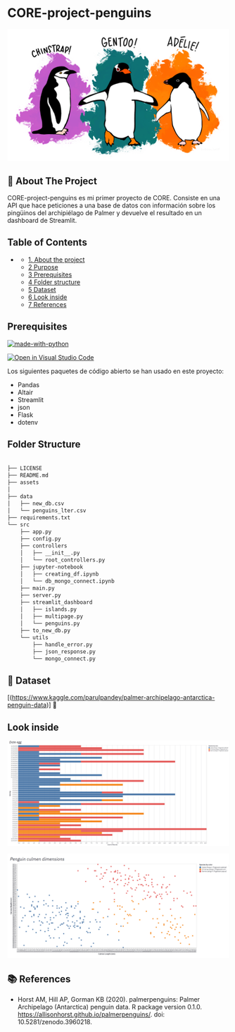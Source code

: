 # CORE-project-penguins

![Imagen dibujo de especies de pingüinos Palmer](assets/lter_penguins.png)

## 🐧 About The Project 

CORE-project-penguins es mi primer proyecto de CORE. Consiste en una API que hace peticiones a una base de datos con información sobre los pingüinos del archipiélago de Palmer y devuelve el resultado en un dashboard de Streamlit. 

## Table of Contents 

- * [1. About the project](#1)
  * [2 Purpose](#11)
  * [3 Prerequisites](#12)
  * [4 Folder structure](#13)
  * [5 Dataset](#14-references)
  * [6 Look inside](#15)
  * [7 References](#16)



## Prerequisites 

[![made-with-python](https://img.shields.io/badge/Made%20with-Python-1f425f.svg)](https://www.python.org/)

[![Open in Visual Studio Code](https://open.vscode.dev/badges/open-in-vscode.svg)](https://open.vscode.dev/Naereen/badges)


Los siguientes paquetes de código abierto se han usado en este proyecto:

* Pandas
* Altair 
* Streamlit 
* json 
* Flask 
* dotenv

## Folder Structure 

``` 

├── LICENSE
├── README.md
├── assets
│  
├── data
│   ├── new_db.csv
│   └── penguins_lter.csv
├── requirements.txt
└── src
    ├── app.py
    ├── config.py
    ├── controllers
    │   ├── __init__.py
    │   └── root_controllers.py
    ├── jupyter-notebook
    │   ├── creating_df.ipynb
    │   └── db_mongo_connect.ipynb
    ├── main.py
    ├── server.py
    ├── streamlit_dashboard
    │   ├── islands.py
    │   ├── multipage.py
    │   └── penguins.py
    ├── to_new_db.py
    └── utils
        ├── handle_error.py
        ├── json_response.py
        └── mongo_connect.py
```

## 💾 Dataset

[(https://www.kaggle.com/parulpandey/palmer-archipelago-antarctica-penguin-data)] 🐧


## Look inside 

![gráfica fecha puesta de huevos de especies de pingüinos Palmer](assets/egg.PNG)

![gráfica fecha longitud del pico de especies de pingüinos Palmer](assets/culmen_dimension.PNG)

## 📚  References

* Horst AM, Hill AP, Gorman KB (2020). palmerpenguins: Palmer Archipelago (Antarctica) penguin data. R package version  0.1.0. https://allisonhorst.github.io/palmerpenguins/. doi: 10.5281/zenodo.3960218. 
   